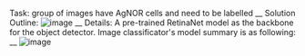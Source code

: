 Task: group of images have AgNOR cells and need to be labelled
__
Solution Outline:
![image](https://github.com/eujinnl/AgNOR_Project/assets/128717520/49edabf5-c149-4816-9677-abfdf4dd712b)
__
Details:
A pre-trained RetinaNet model as the backbone for the object detector. Image classificator's model summary is as following: __
![image](https://github.com/eujinnl/AgNOR_Project/assets/128717520/f7c093c6-fe30-4d83-b64c-a9c161c6b06b)

